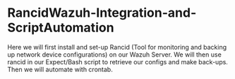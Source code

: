 # RancidWazuh-Integration-and-ScriptAutomation
Here we will first install and set-up Rancid (Tool for monitoring and backing up network device configurations) on our Wazuh Server. We will then use rancid in our Expect/Bash script to retrieve our configs and make back-ups. Then we will automate with crontab.
